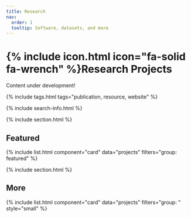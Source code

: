 ```yaml
---
title: Research
nav:
  order: 1
  tooltip: Software, datasets, and more
---
```


# {% include icon.html icon="fa-solid fa-wrench" %}Research Projects

Content under development!

{% include tags.html tags="publication, resource, website" %}

{% include search-info.html %}

{% include section.html %}

## Featured

{% include list.html component="card" data="projects" filters="group: featured" %}

{% include section.html %}

## More

{% include list.html component="card" data="projects" filters="group: " style="small" %}
